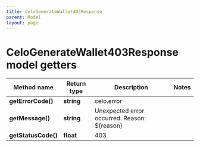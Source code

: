 ```yaml
---
title: CeloGenerateWallet403Response
parent: Model
layout: page
---
```


# CeloGenerateWallet403Response model getters

Method name | Return type | Description | Notes
------------ | ------------- | ------------- | -------------
**getErrorCode()** | **string** | celo.error |
**getMessage()** | **string** | Unexpected error occurred. Reason: ${reason} |
**getStatusCode()** | **float** | 403 |

